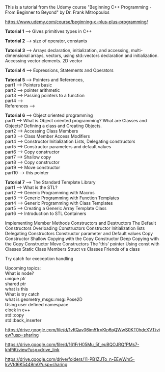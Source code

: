 This is a tutorial from the Udemy course "Beginning C++ Programming - From Beginner to Beyond" by Dr. Frank Mitropoulos

https://www.udemy.com/course/beginning-c-plus-plus-programming/

**Tutorial 1** --> Gives primitives types in C++ 

**Tutorial 2** --> size of operator, constants 

**Tutorial 3** --> Arrays declaration, initialization, and accessing, multi-dimensional arrays, vectors, using std::vectors declaration and initialization. Accessing vector elements. 2D vector

**Tutorial 4** --> Expressions, Statements and Operators

**Tutorial 5** --> Pointers and References, \
part1 --> Pointers basic \
part2 --> pointer arithmetic \
part3 --> Passing pointers to a function \
part4 -->  \
References -->

**Tutorial 6** --> Object oriented programming \
part1 --> What is Object oriented programming? What are Classes and Objects? Defining a class and Creating Objects. \
part2 --> Accessing Class Members \
part3 --> Class Member Access Modifiers \
part4 --> Constructor Initialization Lists, Delegating constructors \
part5 --> Constructor parameters and default values \
part6 --> Copy constructor \
part7 --> Shallow copy \
part8 --> Copy constructor \
part9 --> Move constructor \
part10 --> this pointer 

**Tutorial 7** --> The Standard Template Library \
part1 --> What is the STL? \
part2 --> Generic Programming with Macros \
part3 --> Generic Programming with Function Templates \
part4 --> Generic Programming with Class Templates \
part5 --> Creating a Generic Array Template Class \
part6 --> Introduction to STL Containers


Implementing Member Methods
Constructors and Destructors
The Default Constructors
Overloading Constructors
Constructor Initialization lists
Delegating Constructors
Constructor parameter and Default values
Copy Constructor
Shallow Copying with the Copy Constructor
Deep Copying with the Copy Constructor
Move Constructors
The 'this' pointer
Using const with Classes
Static Class Members
Struct vs Classes
Friends of a class



Try catch for exeception handling

Upcoming topics: \
What is node? \
unique ptr \
shared ptr \
what is this  \
What is try catch \
what is geometry_msgs::msg::Pose2D \
Using user defined namespace \
clock in c++ \
std::copy \
std::back_inserter


https://drive.google.com/file/d/1vKQav06im51rvKlp6pQWwS0KT0hdcXVT/view?usp=sharing

https://drive.google.com/file/d/161FrH05Mu_5f_euBQOJRQfPMs7-khPiK/view?usp=drive_link

https://drive.google.com/drive/folders/11-PB1ZJTo_n-EEwWm5-kvVtd6K544Bm0?usp=sharing